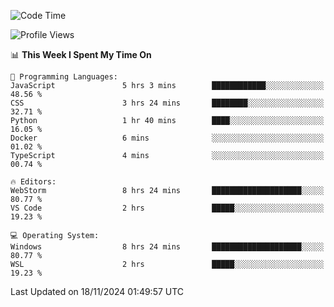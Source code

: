 <!--START_SECTION:waka-->
![Code Time](http://img.shields.io/badge/Code%20Time-767%20hrs%2050%20mins-blue)

![Profile Views](http://img.shields.io/badge/Profile%20Views-11-blue)

📊 **This Week I Spent My Time On** 

```text
💬 Programming Languages: 
JavaScript               5 hrs 3 mins        ████████████░░░░░░░░░░░░░   48.56 % 
CSS                      3 hrs 24 mins       ████████░░░░░░░░░░░░░░░░░   32.71 % 
Python                   1 hr 40 mins        ████░░░░░░░░░░░░░░░░░░░░░   16.05 % 
Docker                   6 mins              ░░░░░░░░░░░░░░░░░░░░░░░░░   01.02 % 
TypeScript               4 mins              ░░░░░░░░░░░░░░░░░░░░░░░░░   00.74 % 

🔥 Editors: 
WebStorm                 8 hrs 24 mins       ████████████████████░░░░░   80.77 % 
VS Code                  2 hrs               █████░░░░░░░░░░░░░░░░░░░░   19.23 % 

💻 Operating System: 
Windows                  8 hrs 24 mins       ████████████████████░░░░░   80.77 % 
WSL                      2 hrs               █████░░░░░░░░░░░░░░░░░░░░   19.23 % 
```


 Last Updated on 18/11/2024 01:49:57 UTC
<!--END_SECTION:waka-->
